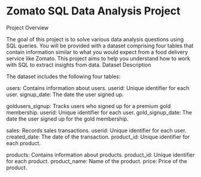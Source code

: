 # Zomato SQL Data Analysis Project

Project Overview

The goal of this project is to solve various data analysis questions using SQL queries. You will be provided with a dataset comprising four tables that contain information similar to what you would expect from a food delivery service like Zomato. This project aims to help you understand how to work with SQL to extract insights from data.
Dataset Description

The dataset includes the following four tables:

users: Contains information about users.
userid: Unique identifier for each user.
signup_date: The date the user signed up.

goldusers_signup: Tracks users who signed up for a premium gold membership.
userid: Unique identifier for each user.
gold_signup_date: The date the user signed up for the gold membership.

sales: Records sales transactions.
userid: Unique identifier for each user.
created_date: The date of the transaction.
product_id: Unique identifier for each product.

products: Contains information about products.
product_id: Unique identifier for each product.
product_name: Name of the product.
price: Price of the product.
